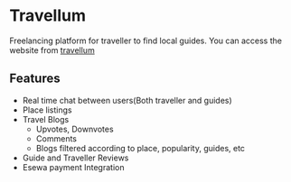 # Travellum
Freelancing platform for traveller to find local guides.
You can access the website from [travellum](http://buddha231.pythonanywhere.com/)

## Features
 * Real time chat between users(Both traveller and guides)
 * Place listings
 * Travel Blogs
    * Upvotes, Downvotes
    * Comments
    * Blogs filtered according to place, popularity, guides, etc
 * Guide and Traveller Reviews
 * Esewa payment Integration

 
